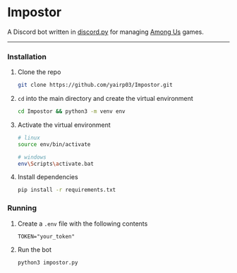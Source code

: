 # Impostor

A Discord bot written in [discord.py](https://github.com/Rapptz/discord.py) for managing [Among Us](https://store.steampowered.com/app/945360/Among_Us/) games.

---

### Installation

1. Clone the repo

    ```bash
    git clone https://github.com/yairp03/Impostor.git
    ```

2. `cd` into the main directory and create the virtual environment

    ```bash
    cd Impostor && python3 -m venv env
    ```

3. Activate the virtual environment

    ```bash
    # linux
    source env/bin/activate

    # windows
    env\Scripts\activate.bat
    ```

4. Install dependencies

    ```bash
    pip install -r requirements.txt
    ```


### Running

1. Create a `.env` file with the following contents
    ```
    TOKEN="your_token"
    ```

2. Run the bot
    ```bash
    python3 impostor.py
    ```